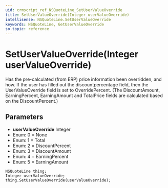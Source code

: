```yaml
---
uid: crmscript_ref_NSQuoteLine_SetUserValueOverride
title: SetUserValueOverride(Integer userValueOverride)
intellisense: NSQuoteLine.SetUserValueOverride
keywords: NSQuoteLine, GetUserValueOverride
so.topic: reference
---
```


# SetUserValueOverride(Integer userValueOverride)

Has the pre-calculated (from ERP) price information been overridden, and how. If the user has filled out the discountpercentage field, then the UserValueOverride field is set to OverridePercent. (The DiscountAmount, EarningPercent, EarningAmount and TotalPrice fields are calculated based on the DiscountPercent.)

## Parameters

* **userValueOverride** Integer
* Enum: 0 = None
* Enum: 1 = Total
* Enum: 2 = DiscountPercent
* Enum: 3 = DiscountAmount
* Enum: 4 = EarningPercent
* Enum: 5 = EarningAmount

```crmscript
NSQuoteLine thing;
Integer userValueOverride;
thing.SetUserValueOverride(userValueOverride);
```

